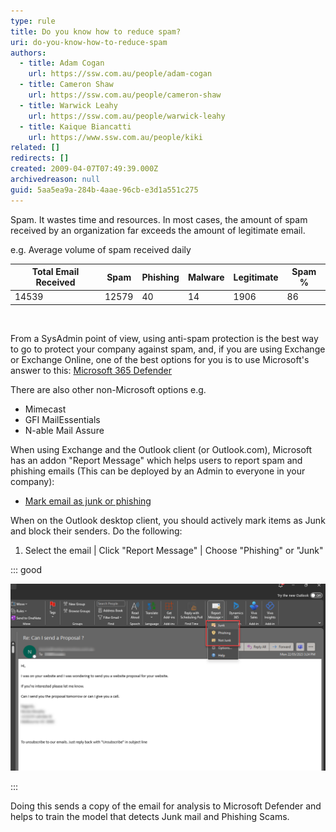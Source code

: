 ```yaml
---
type: rule
title: Do you know how to reduce spam?
uri: do-you-know-how-to-reduce-spam
authors:
  - title: Adam Cogan
    url: https://ssw.com.au/people/adam-cogan
  - title: Cameron Shaw
    url: https://ssw.com.au/people/cameron-shaw
  - title: Warwick Leahy
    url: https://ssw.com.au/people/warwick-leahy
  - title: Kaique Biancatti
    url: https://www.ssw.com.au/people/kiki
related: []
redirects: []
created: 2009-04-07T07:49:39.000Z
archivedreason: null
guid: 5aa5ea9a-284b-4aae-96cb-e3d1a551c275
---
```

Spam. It wastes time and resources. In most cases, the amount of spam received by an organization far exceeds the amount of legitimate email.

e.g. Average volume of spam received daily

| Total Email Received | Spam  |Phishing | Malware | Legitimate |Spam % |
| -------------------- | ----- | --------|-------- | ---------- |-------|
| 14539                | 12579 |    40   |14       | 1906       |  86  |

<!--endintro-->

<br>

From a SysAdmin point of view, using anti-spam protection is the best way to go to protect your company against spam, and, if you are using Exchange or Exchange Online, one of the best options for you is to use Microsoft's answer to this: [Microsoft 365 Defender](https://security.microsoft.com/)

There are also other non-Microsoft options e.g.

* Mimecast
* GFI MailEssentials 
* N-able Mail Assure

When using Exchange and the Outlook client (or Outlook.com), Microsoft has an addon "Report Message" which helps users to report spam and phishing emails (This can be deployed by an Admin to everyone in your company):

* [Mark email as junk or phishing](https://support.microsoft.com/en-us/office/use-the-report-message-add-in-b5caa9f1-cdf3-4443-af8c-ff724ea719d2)

When on the Outlook desktop client, you should actively mark items as Junk and block their senders. Do the following:

1. Select the email | Click "Report Message" | Choose "Phishing" or "Junk"

::: good

![Good Example: Report a message as "Junk"](2023-05-23_8-57-28.png)

:::

Doing this sends a copy of the email for analysis to Microsoft Defender and helps to train the model that detects Junk mail and Phishing Scams.